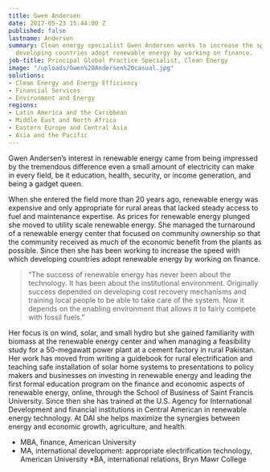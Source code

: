 ```yaml
---
title: Gwen Andersen
date: 2017-05-23 15:44:00 Z
published: false
lastname: Andersen
summary: Clean energy specialist Gwen Andersen works to increase the speed with which
  developing countries adopt renewable energy by working on finance.
job-title: Principal Global Practice Specialist, Clean Energy
image: "/uploads/Gwen%20Andersen%20casual.jpg"
solutions:
- Clean Energy and Energy Efficiency
- Financial Services
- Environment and Energy
regions:
- Latin America and the Caribbean
- Middle East and North Africa
- Eastern Europe and Central Asia
- Asia and the Pacific
---
```


Gwen Andersen’s interest in renewable energy came from being impressed by the tremendous difference even a small amount of electricity can make in every field, be it education, health, security, or income generation, and being a gadget queen. 

When she entered the field more than 20 years ago, renewable energy was expensive and only appropriate for rural areas that lacked steady access to fuel and maintenance expertise. As prices for renewable energy plunged she moved to utility scale renewable energy. She managed the turnaround of a renewable energy center that focused on community ownership so that the community received as much of the economic benefit from the plants as possible. Since then she has been working to increase the speed with which developing countries adopt renewable energy by working on finance.

> “The success of renewable energy has never been about the technology. It has been about the institutional environment. Originally success depended on developing cost recovery mechanisms and training local people to be able to take care of the system. Now it depends on the enabling environment that allows it to fairly compete with fossil fuels.” 

Her focus is on wind, solar, and small hydro but she gained familiarity with biomass at the renewable energy center and when managing a feasibility study for a 50-megawatt power plant at a cement factory in rural Pakistan. Her work has moved from writing a guidebook for rural electrification and teaching safe installation of solar home systems to presentations to policy makers and businesses on investing in renewable energy and leading the first formal education program on the finance and economic aspects of renewable energy, online, through the School of Business of Saint Francis University. Since then she has trained at the U.S. Agency for International Development and financial institutions in Central American in renewable energy technology. At DAI she helps maximize the synergies between energy and economic growth, agriculture, and health. 

* MBA, finance, American University
* MA, international development: appropriate electrification technology, American University
*BA, international relations, Bryn Mawr College